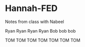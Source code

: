 # Hannah-FED
Notes from class with Nabeel

Ryan Ryan Ryan Ryan
Bob bob bob

TOM
TOM
TOM
TOM
TOM
TOM
TOM